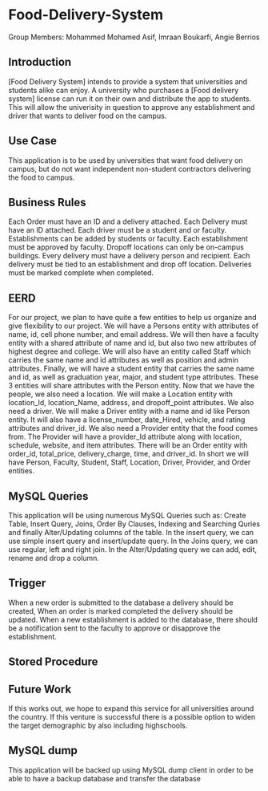 # Food-Delivery-System
Group Members:
Mohammed Mohamed Asif, 
Imraan Boukarfi, 
Angie Berrios

## Introduction
[Food Delivery System] intends to provide a system that universities and students alike can enjoy. A university who purchases a [Food delivery system] license can run it on their own and distribute the app to students. This will allow the univerisity in question to approve any establishment and driver that wants to deliver food on the campus. 

## Use Case
This application is to be used by universities that want food delivery on campus, but do not want independent non-student contractors delivering the food to campus.

## Business Rules
Each Order must have an ID and a delivery attached.
Each Delivery must have an ID attached.
Each driver must be a student and or faculty.
Establishments can be added by students or faculty.
Each establishment must be approved by faculty.
Dropoff locations can only be on-campus buildings.
Every delivery must have a delivery person and recipient.
Each delivery must be tied to an establishment and drop off location.
Deliveries must be marked complete when completed.
## EERD
For our project, we plan to have quite a few entities to help us organize and give flexibility to our project. We will have a Persons entity with attributes of name, id, cell phone number, and email address. We will then have a faculty entity with a shared attribute of name and id, but also two new attributes of highest degree and college. We will also have an entity called Staff which carries the same name and id attributes as well as position and admin attributes. Finally, we will have a student entity that carries the same name and id, as well as graduation year, major, and student type attributes. These 3 entities will share attributes with the Person entity. Now that we have the people, we also need a location. We will make a Location entity with location_Id, location_Name, address, and dropoff_point attributes. We also need a driver. We will make a Driver entity with a name and id like Person entity. It will also have a license_number, date_Hired, vehicle, and rating attributes and driver_id. We also need a Provider entity that the food comes from. The Provider will have a provider_Id attribute along with location, schedule, website, and item attributes. There will be an Order entity with order_id, total_price, delivery_charge, time, and driver_id. In short we will have Person, Faculty, Student, Staff, Location, Driver, Provider, and Order entities.
## MySQL Queries
This application will be using numerous MySQL Queries such as: Create Table, Insert Query, Joins, Order By Clauses, Indexing and Searching Quries and finally Alter/Updating columns of the table.
In the insert query, we can use simple insert query and insert/update query.
In the Joins query, we can use regular, left and right join.
In the Alter/Updating query we can add, edit, rename and drop a column.
## Trigger
When a new order is submitted to the database a delivery should be created,
When an order is marked completed the delivery should be updated.
When a new establishment is added to the database, there should be a notification sent to the faculty to approve or disapprove the establishment.
## Stored Procedure


## Future Work
If this works out, we hope to expand this service for all universities around the country. 
If this venture is successful there is a possible option to widen the target demographic by also including highschools. 
## MySQL dump
This application will be backed up using MySQL dump client in order to be able to have a backup database and transfer the database

